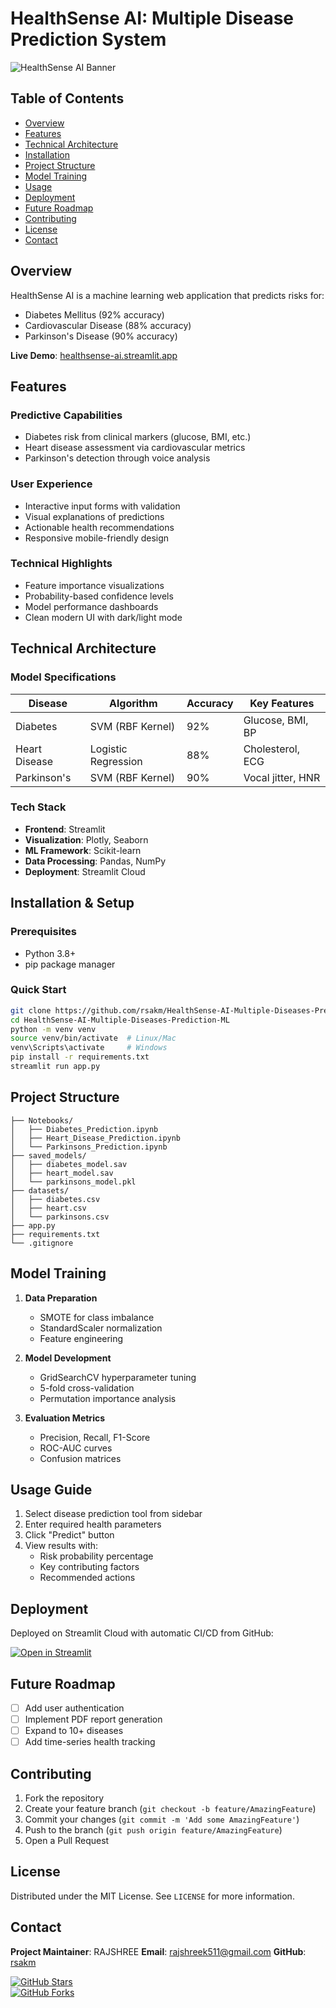 # HealthSense AI: Multiple Disease Prediction System

![HealthSense AI Banner](https://healthsense-ai.streamlit.app/~/+/media/6a8f3e9c5a5a7e7e5e5e5e5e5e5e5e5e5e5e5e5e5e5e5e5e5e5e5e5e5e5e5e5)

## Table of Contents
- [Overview](#overview)
- [Features](#features)
- [Technical Architecture](#technical-architecture)
- [Installation](#installation--setup)
- [Project Structure](#project-structure)
- [Model Training](#model-training)
- [Usage](#usage-guide)
- [Deployment](#deployment)
- [Future Roadmap](#future-roadmap)
- [Contributing](#contributing)
- [License](#license)
- [Contact](#contact)

## Overview

HealthSense AI is a machine learning web application that predicts risks for:
- Diabetes Mellitus (92% accuracy)
- Cardiovascular Disease (88% accuracy) 
- Parkinson's Disease (90% accuracy)

**Live Demo**: [healthsense-ai.streamlit.app](https://healthsense-ai.streamlit.app)

## Features

### Predictive Capabilities
- Diabetes risk from clinical markers (glucose, BMI, etc.)
- Heart disease assessment via cardiovascular metrics
- Parkinson's detection through voice analysis

### User Experience
- Interactive input forms with validation
- Visual explanations of predictions
- Actionable health recommendations
- Responsive mobile-friendly design

### Technical Highlights
- Feature importance visualizations
- Probability-based confidence levels
- Model performance dashboards
- Clean modern UI with dark/light mode

## Technical Architecture

### Model Specifications

| Disease        | Algorithm             | Accuracy | Key Features           |
|----------------|-----------------------|----------|------------------------|
| Diabetes       | SVM (RBF Kernel)      | 92%      | Glucose, BMI, BP       |
| Heart Disease  | Logistic Regression   | 88%      | Cholesterol, ECG       |
| Parkinson's    | SVM (RBF Kernel)      | 90%      | Vocal jitter, HNR      |

### Tech Stack
- **Frontend**: Streamlit
- **Visualization**: Plotly, Seaborn
- **ML Framework**: Scikit-learn
- **Data Processing**: Pandas, NumPy
- **Deployment**: Streamlit Cloud

## Installation & Setup

### Prerequisites
- Python 3.8+
- pip package manager

### Quick Start
```bash
git clone https://github.com/rsakm/HealthSense-AI-Multiple-Diseases-Prediction-ML.git
cd HealthSense-AI-Multiple-Diseases-Prediction-ML
python -m venv venv
source venv/bin/activate  # Linux/Mac
venv\Scripts\activate     # Windows
pip install -r requirements.txt
streamlit run app.py
```

## Project Structure

```
├── Notebooks/
│   ├── Diabetes_Prediction.ipynb
│   ├── Heart_Disease_Prediction.ipynb
│   └── Parkinsons_Prediction.ipynb
├── saved_models/
│   ├── diabetes_model.sav
│   ├── heart_model.sav
│   └── parkinsons_model.pkl
├── datasets/
│   ├── diabetes.csv
│   ├── heart.csv
│   └── parkinsons.csv
├── app.py
├── requirements.txt
└── .gitignore
```

## Model Training

1. **Data Preparation**
   - SMOTE for class imbalance
   - StandardScaler normalization
   - Feature engineering

2. **Model Development**
   - GridSearchCV hyperparameter tuning
   - 5-fold cross-validation
   - Permutation importance analysis

3. **Evaluation Metrics**
   - Precision, Recall, F1-Score
   - ROC-AUC curves
   - Confusion matrices

## Usage Guide

1. Select disease prediction tool from sidebar
2. Enter required health parameters
3. Click "Predict" button
4. View results with:
   - Risk probability percentage
   - Key contributing factors
   - Recommended actions

## Deployment

Deployed on Streamlit Cloud with automatic CI/CD from GitHub:

[![Open in Streamlit](https://static.streamlit.io/badges/streamlit_badge_black_white.svg)](https://healthsense-ai.streamlit.app)

## Future Roadmap

- [ ] Add user authentication
- [ ] Implement PDF report generation
- [ ] Expand to 10+ diseases
- [ ] Add time-series health tracking

## Contributing

1. Fork the repository  
2. Create your feature branch (`git checkout -b feature/AmazingFeature`)  
3. Commit your changes (`git commit -m 'Add some AmazingFeature'`)  
4. Push to the branch (`git push origin feature/AmazingFeature`)  
5. Open a Pull Request  

## License

Distributed under the MIT License. See `LICENSE` for more information.

## Contact

**Project Maintainer**: RAJSHREE 
**Email**: rajshreek511@gmail.com 
**GitHub**: [rsakm](https://github.com/rsakm)  

[![GitHub Stars](https://img.shields.io/github/stars/rsakm/HealthSense-AI-Multiple-Diseases-Prediction-ML?style=social)](https://github.com/rsakm/HealthSense-AI-Multiple-Diseases-Prediction-ML/stargazers)  
[![GitHub Forks](https://img.shields.io/github/forks/rsakm/HealthSense-AI-Multiple-Diseases-Prediction-ML?style=social)](https:///github.com/rsakm/HealthSense-AI-Multiple-Diseases-Prediction-ML/network/members)
